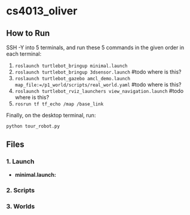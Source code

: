 # cs4013_oliver

## How to Run

SSH -Y into 5 terminals, and run these 5 commands in the given order in each terminal:

1. `roslaunch turtlebot_bringup minimal.launch`
2. `roslaunch turtlebot_bringup 3dsensor.launch` #todo where is this?
3. `roslaunch turtlebot_gazebo amcl_demo.launch map_file:=/p1_world/scripts/real_world.yaml` #todo where is this?
4. `roslaunch turtlebot_rviz_launchers view_navigation.launch` #todo where is this?
5. `rosrun tf tf_echo /map /base_link`

Finally, on the desktop terminal, run:

`python tour_robot.py`

## Files

### 1. Launch
* **minimal.launch:**

### 2. Scripts

### 3. Worlds
